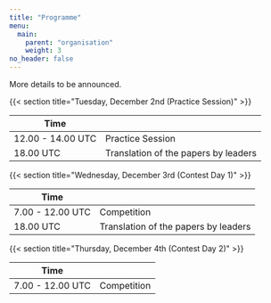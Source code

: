 ```yaml
---
title: "Programme"
menu:
  main:
    parent: "organisation"
    weight: 3
no_header: false
---
```


<!--
{{< section title="Programme" link="/programme.pdf" >}}
{{< pdf file="/programme.pdf" >}}
-->

More details to be announced.

{{< section title="Tuesday, December 2nd (Practice Session)" >}}

| Time              |                                      |
|-------------------|--------------------------------------|
| 12.00 - 14.00 UTC | Practice Session                     |
| 18.00 UTC         | Translation of the papers by leaders |

{{< section title="Wednesday, December 3rd (Contest Day 1)" >}}

| Time             |                                      |
|------------------|--------------------------------------|
| 7.00 - 12.00 UTC | Competition                          |
| 18.00 UTC        | Translation of the papers by leaders |

{{< section title="Thursday, December 4th (Contest Day 2)" >}}

| Time             |                                      |
|------------------|--------------------------------------|
| 7.00 - 12.00 UTC | Competition                          |
